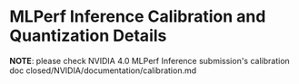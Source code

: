 # MLPerf Inference Calibration and Quantization Details
**NOTE**: please check NVIDIA 4.0 MLPerf Inference submission's calibration doc closed/NVIDIA/documentation/calibration.md

